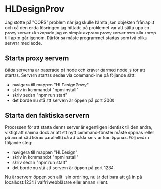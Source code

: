 # HLDesignProv

Jag stötte på "CORS" problem när jag skulle hämta json objekten från api:t och då den enda lösningen jag hittade på problemet var att sätta upp en proxy server så skapade jag en simple express proxy server som alla anrop till api:n går igenom. Därför så måste programmet startas som två olika servrar med node. 

## Starta proxy servern
Båda serverna är baserade på node och kräver därmed node.js för att startas. Servern startas sedan via command-line på följande sätt: 
- navigera till mappen "HLDesignProxy" 
- skriv in kommandot "npm install"
- skriv sedan "npm run start" 
- det borde nu stå att servern är öppen på port 3000

## Starta den faktiska servern
Processen för att starta denna server är egentligen identisk till den andra, viktigt att nämna dock är att ett nytt command-fönster måste öppnas (eller på annat sätt köras parallellt) så att båda servrar kan öppnas. Följ sedan följande steg: 
- navigera till mappen "HLDesign" 
- skriv in kommandot "npm install"
- skriv sedan "npm run start" 
- det borde nu stå att servern är öppen på port 1234

Nu är servern öppen och allt i sin ordning, nu är det bara att gå in på localhost:1234 i valfri webbläsare eller annan klient. 
